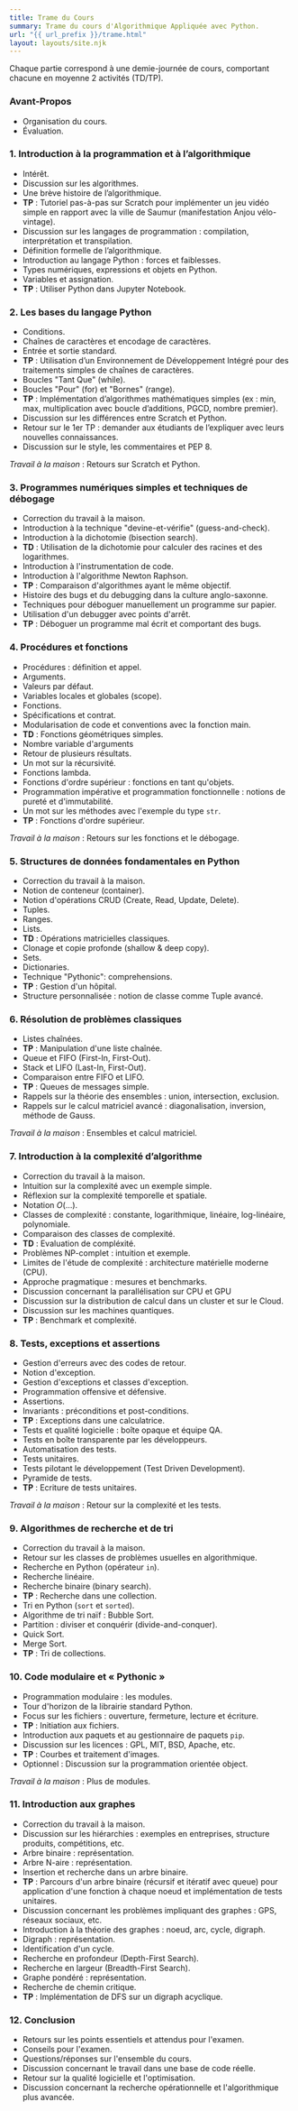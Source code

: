 ```yaml
---
title: Trame du Cours
summary: Trame du cours d'Algorithmique Appliquée avec Python.
url: "{{ url_prefix }}/trame.html"
layout: layouts/site.njk
---
```


Chaque partie correspond à une demie-journée de cours, comportant chacune en moyenne 2 activités (TD/TP).

### Avant-Propos
* Organisation du cours.
* Évaluation.

### 1. Introduction à la programmation et à l’algorithmique
* Intérêt.
* Discussion sur les algorithmes.
* Une brève histoire de l’algorithmique.
* **TP** : Tutoriel pas-à-pas sur Scratch pour implémenter un jeu vidéo simple en rapport avec la ville de Saumur (manifestation Anjou vélo-vintage).
* Discussion sur les langages de programmation : compilation, interprétation et transpilation.
* Définition formelle de l’algorithmique.
* Introduction au langage Python : forces et faiblesses.
* Types numériques, expressions et objets en Python.
* Variables et assignation.
* **TP** : Utiliser Python dans Jupyter Notebook.

### 2. Les bases du langage Python
* Conditions.
* Chaînes de caractères et encodage de caractères.
* Entrée et sortie standard.
* **TP** : Utilisation d’un Environnement de Développement Intégré pour des traitements simples de chaînes de caractères.
* Boucles "Tant Que" (while).
* Boucles "Pour" (for) et "Bornes" (range).
* **TP** : Implémentation d’algorithmes mathématiques simples (ex : min, max, multiplication avec boucle d’additions, PGCD, nombre premier).
* Discussion sur les différences entre Scratch et Python.
* Retour sur le 1er TP : demander aux étudiants de l’expliquer avec leurs nouvelles connaissances.
* Discussion sur le style, les commentaires et PEP 8.

*Travail à la maison* : Retours sur Scratch et Python.

### 3. Programmes numériques simples et techniques de débogage

* Correction du travail à la maison.
* Introduction à la technique "devine-et-vérifie" (guess-and-check).
* Introduction à la dichotomie (bisection search).
* **TD** : Utilisation de la dichotomie pour calculer des racines et des logarithmes.
* Introduction à l'instrumentation de code.
* Introduction à l'algorithme Newton Raphson.
* **TP** : Comparaison d'algorithmes ayant le même objectif.
* Histoire des bugs et du debugging dans la culture anglo-saxonne.
* Techniques pour déboguer manuellement un programme sur papier.
* Utilisation d'un debugger avec points d'arrêt.
* **TP** : Déboguer un programme mal écrit et comportant des bugs.

### 4. Procédures et fonctions

* Procédures : définition et appel.
* Arguments.
* Valeurs par défaut.
* Variables locales et globales (scope).
* Fonctions.
* Spécifications et contrat.
* Modularisation de code et conventions avec la fonction main.
* **TD** : Fonctions géométriques simples.
* Nombre variable d'arguments
* Retour de plusieurs résultats.
* Un mot sur la récursivité.
* Fonctions lambda.
* Fonctions d'ordre supérieur : fonctions en tant qu'objets.
* Programmation impérative et programmation fonctionnelle : notions de pureté et d'immutabilité.
* Un mot sur les méthodes avec l'exemple du type `str`.
* **TP** : Fonctions d'ordre supérieur.

*Travail à la maison* : Retours sur les fonctions et le débogage.

### 5. Structures de données fondamentales en Python

* Correction du travail à la maison.
* Notion de conteneur (container).
* Notion d'opérations CRUD (Create, Read, Update, Delete).
* Tuples.
* Ranges.
* Lists.
* **TD** : Opérations matricielles classiques.
* Clonage et copie profonde (shallow & deep copy).
* Sets.
* Dictionaries.
* Technique "Pythonic": comprehensions.
* **TP** : Gestion d'un hôpital.
* Structure personnalisée : notion de classe comme Tuple avancé.

### 6. Résolution de problèmes classiques

* Listes chaînées.
* **TP** : Manipulation d'une liste chaînée.
* Queue et FIFO (First-In, First-Out).
* Stack et LIFO (Last-In, First-Out).
* Comparaison entre FIFO et LIFO.
* **TP** : Queues de messages simple.
* Rappels sur la théorie des ensembles : union, intersection, exclusion.
* Rappels sur le calcul matriciel avancé : diagonalisation, inversion, méthode de Gauss.

*Travail à la maison* : Ensembles et calcul matriciel.

### 7. Introduction à la complexité d’algorithme

* Correction du travail à la maison.
* Intuition sur la complexité avec un exemple simple.
* Réflexion sur la complexité temporelle et spatiale.
* Notation $O(...)$.
* Classes de complexité : constante, logarithmique, linéaire, log-linéaire, polynomiale.
* Comparaison des classes de complexité.
* **TD** : Evaluation de compléxité.
* Problèmes NP-complet : intuition et exemple.
* Limites de l'étude de complexité : architecture matérielle moderne (CPU).
* Approche pragmatique : mesures et benchmarks.
* Discussion concernant la parallélisation sur CPU et GPU
* Discussion sur la distribution de calcul dans un cluster et sur le Cloud.
* Discussion sur les machines quantiques.
* **TP** : Benchmark et complexité.

### 8. Tests, exceptions et assertions

* Gestion d'erreurs avec des codes de retour.
* Notion d'exception.
* Gestion d'exceptions et classes d'exception.
* Programmation offensive et défensive.
* Assertions.
* Invariants : préconditions et post-conditions.
* **TP** : Exceptions dans une calculatrice.
* Tests et qualité logicielle : boîte opaque et équipe QA.
* Tests en boîte transparente par les développeurs.
* Automatisation des tests.
* Tests unitaires.
* Tests pilotant le développement (Test Driven Development).
* Pyramide de tests.
* **TP** : Ecriture de tests unitaires.

*Travail à la maison* : Retour sur la complexité et les tests.

### 9. Algorithmes de recherche et de tri

* Correction du travail à la maison.
* Retour sur les classes de problèmes usuelles en algorithmique.
* Recherche en Python (opérateur `in`).
* Recherche linéaire.
* Recherche binaire (binary search).
* **TP** : Recherche dans une collection.
* Tri en Python (`sort` et `sorted`).
* Algorithme de tri naïf : Bubble Sort.
* Partition : diviser et conquérir (divide-and-conquer).
* Quick Sort.
* Merge Sort.
* **TP** : Tri de collections.

### 10. Code modulaire et « Pythonic »

* Programmation modulaire : les modules.
* Tour d'horizon de la librairie standard Python.
* Focus sur les fichiers : ouverture, fermeture, lecture et écriture.
* **TP** : Initiation aux fichiers.
* Introduction aux paquets et au gestionnaire de paquets `pip`.
* Discussion sur les licences : GPL, MIT, BSD, Apache, etc.
* **TP** : Courbes et traitement d'images.
* Optionnel : Discussion sur la programmation orientée object.

*Travail à la maison* : Plus de modules.

### 11. Introduction aux graphes

* Correction du travail à la maison.
* Discussion sur les hiérarchies : exemples en entreprises, structure produits, compétitions, etc.
* Arbre binaire : représentation.
* Arbre N-aire : représentation.
* Insertion et recherche dans un arbre binaire.
* **TP** : Parcours d'un arbre binaire (récursif et itératif avec queue) pour application d'une fonction à chaque noeud et implémentation de tests unitaires.
* Discussion concernant les problèmes impliquant des graphes : GPS, réseaux sociaux, etc.
* Introduction à la théorie des graphes : noeud, arc, cycle, digraph.
* Digraph : représentation.
* Identification d'un cycle.
* Recherche en profondeur (Depth-First Search).
* Recherche en largeur (Breadth-First Search).
* Graphe pondéré : représentation.
* Recherche de chemin critique.
* **TP** : Implémentation de DFS sur un digraph acyclique.

### 12. Conclusion

* Retours sur les points essentiels et attendus pour l'examen.
* Conseils pour l'examen.
* Questions/réponses sur l'ensemble du cours.
* Discussion concernant le travail dans une base de code réelle.
* Retour sur la qualité logicielle et l'optimisation.
* Discussion concernant la recherche opérationnelle et l'algorithmique plus avancée.